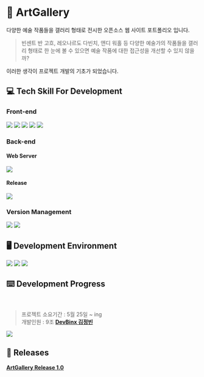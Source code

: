 # 🎨 ArtGallery
다양한 예술 작품들을 갤러리 형태로 전시한 오픈소스 웹 사이트 포트폴리오 입니다.

> 빈센트 반 고흐, 레오나르도 다빈치, 앤디 워홀 등 다양한 예술가의 작품들을
갤러리 형태로 한 눈에 볼 수 있으면 예술 작품에 대한 접근성을 개선할 수 있지 않을까?

이러한 생각이 프로젝트 개발의 기초가 되었습니다. <br>


## 💻 Tech Skill For Development
### Front-end
<img src="https://img.shields.io/badge/HTML5-E34F26?style=for-the-badge&logo=html5&logoColor=white"> <!-- HTML5 -->
<img src="https://img.shields.io/badge/CSS-1572B6?style=for-the-badge&logo=css3&logoColor=white"><!-- CSS3 -->
<img src="https://img.shields.io/badge/javascript-F7DF1E?style=for-the-badge&logo=javascript&logoColor=black"> <!-- Javascript -->
<img src="https://img.shields.io/badge/node.js-339933?style=for-the-badge&logo=node.js&logoColor=white"> <!-- node.js -->
<img src="https://img.shields.io/badge/jquery-0769AD?style=for-the-badge&logo=jquery&logoColor=white"> <!-- JQuery -->

### Back-end
#### Web Server
<img src="https://img.shields.io/badge/NGINX-009639?style=for-the-badge&logo=nginx&logoColor=white"> <!-- NGINX -->

#### Release
<img src="https://img.shields.io/badge/docker-2496ED?style=for-the-badge&logo=docker&logoColor=white"> <!-- Docker -->

### Version Management
<img src="https://img.shields.io/badge/git-F05032?style=for-the-badge&logo=git&logoColor=white"> <!-- Git -->
<img src="https://img.shields.io/badge/github-181717?style=for-the-badge&logo=github&logoColor=white"> <!-- Github -->

## 🖥️ Development Environment

<img src="https://img.shields.io/badge/macos-000000?style=for-the-badge&logo=macos&logoColor=white"><!-- MacOS -->
<img src="https://img.shields.io/badge/vscode-007ACC?style=for-the-badge&logo=visualstudiocode&logoColor=white"> <!-- VSCode -->
<img src="https://img.shields.io/badge/docker desktop-2496ED?style=for-the-badge&logo=docker&logoColor=white"> <!-- Docker Desktop -->

## ⌨️ Development Progress
<br>

> 프로젝트 소요기간 : 5월 25일 ~ ing <br>
개발인원 : 9조 **[DevBinx 김정빈]**

![](https://geps.dev/progress/60)

## 📝 Releases

**[ArtGallery Release 1.0]**

[DevBinx 김정빈]: https://github.com/DevBinx
[ArtGallery Release 1.0]: https://github.com/DevBinx/DevBinx-ArtGallery/releases/tag/artgallery-1.0
